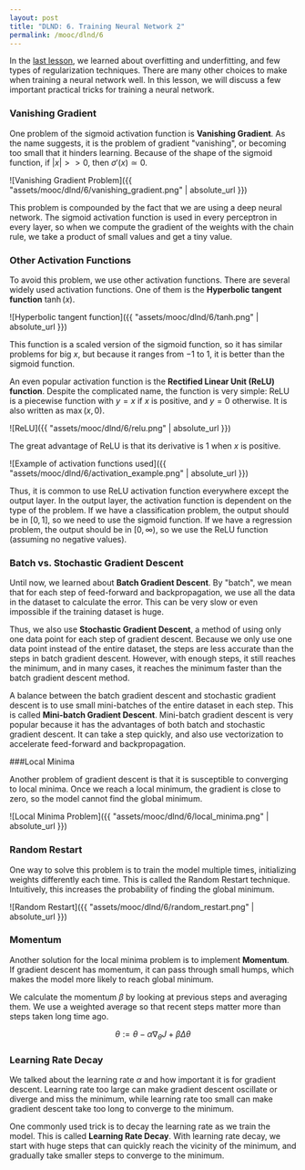 ```yaml
---
layout: post
title: "DLND: 6. Training Neural Network 2"
permalink: /mooc/dlnd/6
---
```


In the [last lesson](/mooc/dlnd/5), we learned about overfitting and underfitting, and few types of regularization techniques. There are many other choices to make when training a neural network well. In this lesson, we will discuss a few important practical tricks for training a neural network.

### Vanishing Gradient

One problem of the sigmoid activation function is **Vanishing Gradient**. As the name suggests, it is the problem of gradient "vanishing", or becoming too small that it hinders learning. Because of the shape of the sigmoid function, if $\lvert x \rvert >> 0$, then $\sigma'(x) \simeq 0$.

![Vanishing Gradient Problem]({{ "assets/mooc/dlnd/6/vanishing_gradient.png" | absolute_url }})

This problem is compounded by the fact that we are using a deep neural network. The sigmoid activation function is used in every perceptron in every layer, so when we compute the gradient of the weights with the chain rule, we take a product of small values and get a tiny value.

### Other Activation Functions

To avoid this problem, we use other activation functions. There are several widely used activation functions. One of them is the **Hyperbolic tangent function** $\tanh(x)$.

![Hyperbolic tangent function]({{ "assets/mooc/dlnd/6/tanh.png" | absolute_url }})

This function is a scaled version of the sigmoid function, so it has similar problems for big $x$, but because it ranges from $-1$ to $1$, it is better than the sigmoid function.

An even popular activation function is the **Rectified Linear Unit (ReLU) function**. Despite the complicated name, the function is very simple: ReLU is a piecewise function with $y=x$ if $x$ is positive, and $y=0$ otherwise. It is also written as $\max(x, 0)$.

![ReLU]({{ "assets/mooc/dlnd/6/relu.png" | absolute_url }})

The great advantage of ReLU is that its derivative is $1$ when $x$ is positive.

![Example of activation functions used]({{ "assets/mooc/dlnd/6/activation_example.png" | absolute_url }})

Thus, it is common to use ReLU activation function everywhere except the output layer. In the output layer, the activation function is dependent on the type of the problem. If we have a classification problem, the output should be in $[0, 1]$, so we need to use the sigmoid function. If we have a regression problem, the output should be in $[0, \infty)$, so we use the ReLU function (assuming no negative values).

### Batch vs. Stochastic Gradient Descent

Until now, we learned about **Batch Gradient Descent**. By "batch", we mean that for each step of feed-forward and backpropagation, we use all the data in the dataset to calculate the error. This can be very slow or even impossible if the training dataset is huge.

Thus, we also use **Stochastic Gradient Descent**, a method of using only one data point for each step of gradient descent. Because we only use one data point instead of the entire dataset, the steps are less accurate than the steps in batch gradient descent. However, with enough steps, it still reaches the minimum, and in many cases, it reaches the minimum faster than the batch gradient descent method.

A balance between the batch gradient descent and stochastic gradient descent is to use small mini-batches of the entire dataset in each step. This is called **Mini-batch Gradient Descent**. Mini-batch gradient descent is very popular because it has the advantages of both batch and stochastic gradient descent. It can take a step quickly, and also use vectorization to accelerate feed-forward and backpropagation.

###Local Minima

Another problem of gradient descent is that it is susceptible to converging to local minima. Once we reach a local minimum, the gradient is close to zero, so the model cannot find the global minimum.

![Local Minima Problem]({{ "assets/mooc/dlnd/6/local_minima.png" | absolute_url }})

### Random Restart

One way to solve this problem is to train the model multiple times, initializing weights differently each time. This is called the Random Restart technique.  Intuitively, this increases the probability of finding the global minimum.

![Random Restart]({{ "assets/mooc/dlnd/6/random_restart.png" | absolute_url }})

### Momentum

Another solution for the local minima problem is to implement **Momentum**. If gradient descent has momentum, it can pass through small humps, which makes the model more likely to reach global minimum.

We calculate the momentum $\beta$ by looking at previous steps and averaging them. We use a weighted average so that recent steps matter more than steps taken long time ago.

$$
\theta := \theta - \alpha \nabla_\theta J + \beta \Delta \theta
$$

### Learning Rate Decay

We talked about the learning rate $\alpha$ and how important it is for gradient descent. Learning rate too large can make gradient descent oscillate or diverge and miss the minimum, while learning rate too small can make gradient descent take too long to converge to the minimum.

One commonly used trick is to decay the learning rate as we train the model. This is called **Learning Rate Decay**. With learning rate decay, we start with huge steps that can quickly reach the vicinity of the minimum, and gradually take smaller steps to converge to the minimum.


